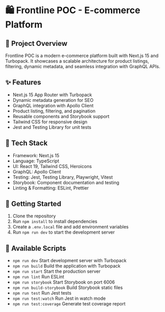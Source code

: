# 🛍️ Frontline POC - E-commerce Platform

## 🚀 Project Overview
Frontline POC is a modern e-commerce platform built with Next.js 15 and Turbopack. It showcases a scalable architecture for product listings, 
filtering, dynamic metadata, and seamless integration with GraphQL APIs.

## ✨ Features
- Next.js 15 App Router with Turbopack
- Dynamic metadata generation for SEO
- GraphQL integration with Apollo Client
- Product listing, filtering, and pagination
- Reusable components and Storybook support
- Tailwind CSS for responsive design
- Jest and Testing Library for unit tests

## 🧰 Tech Stack
- Framework: Next.js 15
- Language: TypeScript
- UI: React 19, Tailwind CSS, Heroicons
- GraphQL: Apollo Client
- Testing: Jest, Testing Library, Playwright, Vitest
- Storybook: Component documentation and testing
- Linting & Formatting: ESLint, Prettier

## 🏁 Getting Started
1. Clone the repository
2. Run `npm install` to install dependencies
3. Create a `.env.local` file and add environment variables
4. Run `npm run dev` to start the development server

## 📜 Available Scripts
- `npm run dev` Start development server with Turbopack
- `npm run build` Build the application with Turbopack	
- `npm run start` Start the production server	
- `npm run lint` Run ESLint	
- `npm run storybook` Start Storybook on port 6006	
- `npm run build-storybook` Build Storybook static files
- `npm run test` Run Jest tests	
- `npm run test:watch` Run Jest in watch mode	
- `npm run test:coverage` Generate test coverage report

